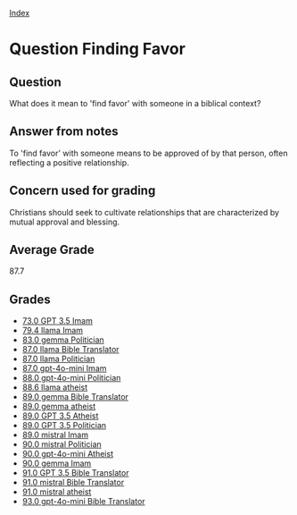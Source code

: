 
[Index](../../index.md)
# Question Finding Favor
## Question
What does it mean to 'find favor' with someone in a biblical context?

## Answer from notes
To 'find favor' with someone means to be approved of by that person, often reflecting a positive relationship.

## Concern used for grading
Christians should seek to cultivate relationships that are characterized by mutual approval and blessing.

## Average Grade
87.7

## Grades
 * [73.0 GPT 3.5 Imam](../answers/GPT_3.5_Imam/Finding_Favor.md)
 * [79.4 llama Imam](../answers/llama_Imam/Finding_Favor.md)
 * [83.0 gemma Politician](../answers/gemma_Politician/Finding_Favor.md)
 * [87.0 llama Bible Translator](../answers/llama_Bible_Translator/Finding_Favor.md)
 * [87.0 llama Politician](../answers/llama_Politician/Finding_Favor.md)
 * [87.0 gpt-4o-mini Imam](../answers/gpt-4o-mini_Imam/Finding_Favor.md)
 * [88.0 gpt-4o-mini Politician](../answers/gpt-4o-mini_Politician/Finding_Favor.md)
 * [88.6 llama atheist](../answers/llama_atheist/Finding_Favor.md)
 * [89.0 gemma Bible Translator](../answers/gemma_Bible_Translator/Finding_Favor.md)
 * [89.0 gemma atheist](../answers/gemma_atheist/Finding_Favor.md)
 * [89.0 GPT 3.5 Atheist](../answers/GPT_3.5_Atheist/Finding_Favor.md)
 * [89.0 GPT 3.5 Politician](../answers/GPT_3.5_Politician/Finding_Favor.md)
 * [89.0 mistral Imam](../answers/mistral_Imam/Finding_Favor.md)
 * [90.0 mistral Politician](../answers/mistral_Politician/Finding_Favor.md)
 * [90.0 gpt-4o-mini Atheist](../answers/gpt-4o-mini_Atheist/Finding_Favor.md)
 * [90.0 gemma Imam](../answers/gemma_Imam/Finding_Favor.md)
 * [91.0 GPT 3.5 Bible Translator](../answers/GPT_3.5_Bible_Translator/Finding_Favor.md)
 * [91.0 mistral Bible Translator](../answers/mistral_Bible_Translator/Finding_Favor.md)
 * [91.0 mistral atheist](../answers/mistral_atheist/Finding_Favor.md)
 * [93.0 gpt-4o-mini Bible Translator](../answers/gpt-4o-mini_Bible_Translator/Finding_Favor.md)
